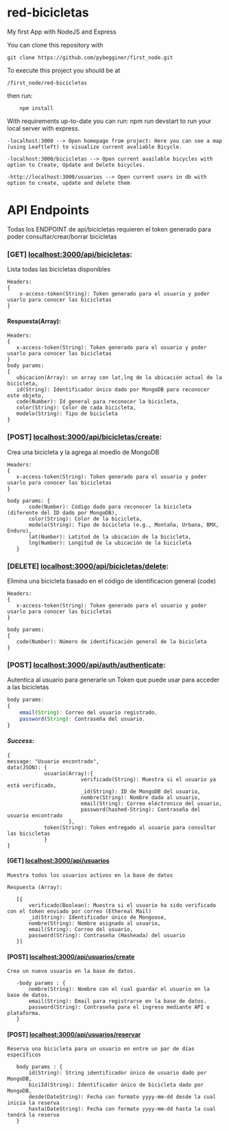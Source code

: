 # red-bicicletas
My first App with NodeJS and Express

You can clone this repository with
```
git clone https://github.com/pybegginer/first_node.git
```

To execute this project you should be at

```
/first_node/red-bicicletas
```
then run:
```
    npm install
```

With requirements up-to-date you can run:
    npm run devstart
to run your local server with express.
```
-localhost:3000 --> Open homepage from project: Here you can see a map (using Leaftleft) to visualize current avaliable Bicycle.

-localhost:3000/bicicletas --> Open current available bicycles with option to Create, Update and Delete bicycles.

-http://localhost:3000/usuarios --> Open current users in db with option to create, update and delete them

```

# API Endpoints

Todas los ENDPOINT de api/bicicletas requieren el token generado para poder consultar/crear/borrar bicicletas

### **[GET]** [localhost:3000/api/bicicletas](localhost:3000/api/bicicletas): 
Lista todas las bicicletas disponibles

```
Headers:
{
    x-access-token(String): Token generado para el usuario y poder usarlo para conocer las bicicletas
}

```

#### Respuesta(Array):

 ```
 Headers:
{
    x-access-token(String): Token generado para el usuario y poder usarlo para conocer las bicicletas
}
body params:
{
    ubicacion(Array): un array con lat,lng de la ubicación actual de la bicicleta,
    id(String): Identificador único dado por MongoDB para reconocer este objeto,
    code(Number): Id general para reconocer la bicicleta,
    color(String): Color de cada bicicleta,
    modelo(String): Tipo de bicicleta
}
 ```

### **[POST]** [localhost:3000/api/bicicletas/create](localhost:3000/api/bicicletas/create): 

Crea una bicicleta y la agrega  al moedlo de MongoDB

 ```
 Headers:
{
    x-access-token(String): Token generado para el usuario y poder usarlo para conocer las bicicletas
}

 body params: {
        code(Number): Código dado para reconocer la bicicleta (diferente del ID dado por MongoDB),
        color(String): Color de la bicicleta,         
        modelo(String): Tipo de bicicleta (e.g., Montaña, Urbana, BMX, Enduro),
        lat(Number): Latitud de la ubicación de la bicicleta,
        lng(Number): Longitud de la ubicación de la bicicleta
    }
 ```
    
### **[DELETE]** [localhost:3000/api/bicicletas/delete](localhost:3000/api/bicicletas/delete):

Elimina una bicicleta basado en el código de identificacion general (code)

 ```
 Headers:
{
    x-access-token(String): Token generado para el usuario y poder usarlo para conocer las bicicletas
}

body params: 
{    
    code(Number): Número de identificación general de la bicicleta
}
```  

### **[POST]** [localhost:3000/api/auth/authenticate](localhost:3000/api/auth/authenticate):
Autentica al usuario para generarle un Token que puede usar para acceder a las bicicletas

```javascript
body params:
{
    email(String): Correo del usuario registrado,
    password(String): Contraseña del usuario,
}
```
#### _Success_:
```
{
message: "Usuario encontrado",
data(JSON): {
            usuario(Array):{
                        verificado(String): Muestra si el usuario ya está verificado,
                        _id(String): ID de MongoDB del usuario,
                        nombre(String): Nombre dado al usuario,
                        email(String): Correo eléctronico del usuario,
                        password(hashed-String): Contraseña del usuario encontrado
                    },
            token(String): Token entregado al usuario para consultar las bicicletas 
            }
}
```




#### **[GET]** [localhost:3000/api/usuarios](localhost:3000/api/usuarios)

    Muestra todos los usuarios activos en la base de datos
    
    Respuesta (Array):
    
 ```
    [{
        verificado(Boolean): Muestra si el usuario ha sido verificado con el token enviado por correo (Ethereal Mail)
        _id(String): Identificador único de Mongoose,
        nombre(String): Nombre asignado al usuario,
        email(String): Correo del usuario,
        password(String): Contraseña (Hasheada) del usuario
    }]
 ```

#### **[POST]** [localhost:3000/api/usuarios/create](localhost:3000/api/usuarios/create)

    Crea un nuevo usuario en la base de datos.
    
    
 ```
    -body params : {
        nombre(String): Nombre con el cual guardar el usuario en la base de datos.
        email(String): Email para registrarse en la base de datos.
        password(String): Contraseña para el ingreso mediante API o plataforma.
    }
 ```

 #### **[POST]** [localhost:3000/api/usuarios/reservar](localhost:3000/api/usuarios/reservar)
 
    Reserva una bicicleta para un usuario en entre un par de días específicos
    
 ```
    body params : {
        id(String): String identificador único de usuario dado por MongoDB,
        biciId(String): Identificador único de bicicleta dado por MongoDB,
        desde(DateString): Fecha con formato yyyy-mm-dd desde la cual inicia la reserva
        hasta(DateString): Fecha con formato yyyy-mm-dd hasta la cual tendrá la reserva
    }
 ```
